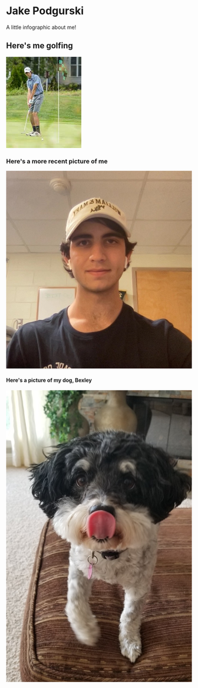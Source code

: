 # Jake Podgurski

A little infographic about me!

## Here's me golfing

![](Jake_Golf.jpg)

### Here's a more recent picture of me

![](Jake.jpg)

#### Here's a picture of my dog, Bexley

![](IMG_0323.JPG)
